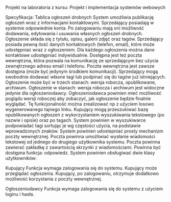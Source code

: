 Projekt na laboratoria z kursu: Projekt i implementacja systemów webowych

Specyfikacja:
Tablica ogłoszeń drobnych
System umożliwia publikację ogłoszeń wraz z informacjami kontaktowymi.
Sprzedający posiadają w systemie odpowiednie konta. Po zalogowaniu mają oni możliwość dodawania, edytowania i usuwania własnych ogłoszeń drobnych.
Ogłoszenie składa się z tytułu, opisu, galerii zdjęć oraz tagów.
Sprzedający posiada pewną ilość danych kontaktowych (telefon, email), które może udostępniać wraz z ogłoszeniem. Dla każdego ogłoszenia można dane kontaktowe udostępniać indywidualnie.
Dostępna jest też poczta wewnętrzna, która pozwala na komunikację ze sprzedającym bez użycia zewnętrznego adresu email i telefonu. Poczta wewnętrzna jest zawsze dostępna (może być jedynym środkiem komunikacji).
Sprzedający mogą swobodnie dodawać własne tagi lub podpinać się do tagów już istniejących.
Ogłoszenie może być w trzech stanach: wersja robocza, opublikowane, archiwum. Ogłoszenie w stanach: wersja robocza i archiwum jest widoczne jedynie dla ogłoszeniodawcy.
Ogłoszeniodawca powinien mieć możliwość poglądu wersji roboczej aby zobaczyć, jak ogłoszenie będzie finalnie wyglądać. Tę funkcjonalność można zrealizować np z użyciem losowo wygenerowanego tajnego linku.
Kupujący mogą przeszukiwać bazę opublikowanych ogłoszeń z wykorzystaniem wyszukiwania tekstowego (po nazwie i opisie) oraz po tagach.
System powinien w wyszukiwarce podpowiadać tagi sortując je wg częstości użycia, na podstawie wprowadzonych znaków.
System powinien udostepniać prosty mechanizm poczty wewnętrznej. Poczta powinna umożliwiać wysłanie wiadomości tekstowej od jednego do drugiego użytkownika systemu. Poczta powinna zawierać zakładkę z zawartością skrzynki z wiadomościami. Powinna być dostępna funkcja: odpowiedz.
System powinien obsługiwać dwie klasy użytkowników:

Kupujący
Funkcja wymaga zalogowania się do systemu. Kupujący może przeglądać ogłoszenia. Kupujący, po zalogowaniu, otrzymuje dodatkowo możliwość korzystania z poczty wewnętrznej.

Ogłoszeniodawcy
Funkcja wymaga zalogowania się do systemu z użyciem loginu i hasła.
